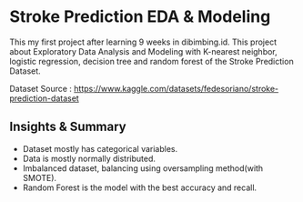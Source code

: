 # Stroke Prediction EDA & Modeling

This my first project after learning 9 weeks in dibimbing.id. This project about Exploratory Data Analysis and Modeling with K-nearest neighbor, logistic regression, decision tree and random forest of the Stroke Prediction Dataset.

Dataset Source : https://www.kaggle.com/datasets/fedesoriano/stroke-prediction-dataset

## **Insights & Summary**
* Dataset mostly has categorical variables.
* Data is mostly normally distributed.
* Imbalanced dataset, balancing using oversampling method(with SMOTE).
* Random Forest is the model with the best accuracy and recall.
